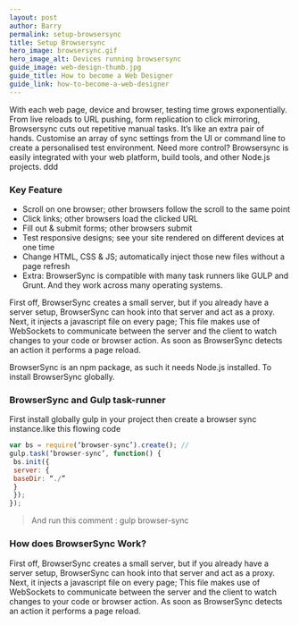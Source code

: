 ```yaml
---
layout: post
author: Barry
permalink: setup-browsersync
title: Setup Browsersync
hero_image: browsersync.gif
hero_image_alt: Devices running browsersync
guide_image: web-design-thumb.jpg
guide_title: How to become a Web Designer
guide_link: how-to-become-a-web-designer
---
```


With each web page, device and browser, testing time grows exponentially. From live reloads to URL pushing, form replication to click mirroring, Browsersync cuts out repetitive manual tasks. It’s like an extra pair of hands. Customise an array of sync settings from the UI or command line to create a personalised test environment. Need more control? Browsersync is easily integrated with your web platform, build tools, and other Node.js projects. ddd
<!--more-->

### Key Feature

* Scroll on one browser; other browsers follow the scroll to the same point
* Click links; other browsers load the clicked URL
* Fill out & submit forms; other browsers submit
* Test responsive designs; see your site rendered on different devices at one time
* Change HTML, CSS & JS; automatically inject those new files without a page refresh
* Extra: BrowserSync is compatible with many task runners like GULP and Grunt. And they work across many operating systems.

First off, BrowserSync creates a small server, but if you already have a server setup, BrowserSync can hook into that server and act as a proxy. Next, it injects a javascript file on every page; This file makes use of WebSockets to communicate between the server and the client to watch changes to your code or browser action. As soon as BrowserSync detects an action it performs a page reload.

BrowserSync is an npm package, as such it needs Node.js installed. To install BrowserSync globally.

### BrowserSync and Gulp task-runner

First install globally gulp in your project then create a browser sync instance.like this flowing code

```javascript
var bs = require(‘browser-sync’).create(); //
gulp.task(‘browser-sync’, function() {
 bs.init({
 server: {
 baseDir: “./”
 }
 });
});
```
> And run this comment : gulp browser-sync

### How does BrowserSync Work?

First off, BrowserSync creates a small server, but if you already have a server setup, BrowserSync can hook into that server and act as a proxy. Next, it injects a javascript file on every page; This file makes use of WebSockets to communicate between the server and the client to watch changes to your code or browser action. As soon as BrowserSync detects an action it performs a page reload.





